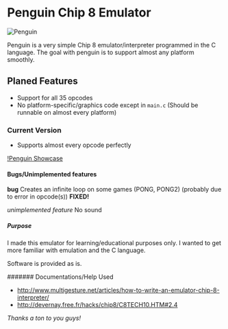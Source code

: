 # Penguin Chip 8 Emulator

![Penguin](https://dl.dropboxusercontent.com/u/60223805/penguin.png)

Penguin is a very simple Chip 8 emulator/interpreter programmed in the C language.
The goal with penguin is to support almost any platform smoothly.

## Planed Features

* Support for all 35 opcodes
* No platform-specific/graphics code except in ```main.c``` (Should be runnable on almost every platform)

### Current Version

* Supports almost every opcode perfectly

[!Penguin Showcase](https://dl.dropboxusercontent.com/u/60223805/showcase.png)

#### Bugs/Unimplemented features

**bug** Creates an infinite loop on some games (PONG, PONG2) (probably due to error in opcode(s)) **FIXED!**

*unimplemented feature* No sound

##### Purpose

I made this emulator for learning/educational purposes only. I wanted to get more familiar with emulation and the C language. 

Software is provided as is.

####### Documentations/Help Used

* http://www.multigesture.net/articles/how-to-write-an-emulator-chip-8-interpreter/
* http://devernay.free.fr/hacks/chip8/C8TECH10.HTM#2.4

*Thanks a ton to you guys!*
